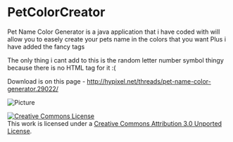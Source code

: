 PetColorCreator
===============



Pet Name Color Generator is a java application that i have coded with will allow you to easely create your pets name in the colors that you want
Plus i have added the fancy tags


The only thing i cant add to this is the random letter number symbol thingy
because there is no HTML tag for it :(

Download is on this page - http://hypixel.net/threads/pet-name-color-generator.29022/


<img src="http://i.imgur.com/8j6z66y.png" alt="Picture">






<a rel="license" href="http://creativecommons.org/licenses/by/3.0/"><img alt="Creative Commons License" style="border-width:0" src="http://i.creativecommons.org/l/by/3.0/88x31.png" /></a><br />This work is licensed under a <a rel="license" href="http://creativecommons.org/licenses/by/3.0/">Creative Commons Attribution 3.0 Unported License</a>.
